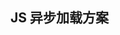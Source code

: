 ## JS 异步加载方案

### <script defer>

等到 DOM 文档全部解析完才执行。 但只有 IE 能用

```html
<script defer src="test.js"></script>

<script defer>
  console.log("defer");
</script>
```

### <script async>

js 加载完就执行，只能加载外部脚本

```html
<script async src="test.js"></script>
```

### 手动创建 script 标签元素

```html
<script>
  let script = document.createElement("script");
  script.src = "test.js";

  if (script.readyState) {
    // 兼容IE的写法
    script.onreadystatechange = function () {
      if (script.readyState === "complate" || script.readyState === "loaded") {
        test(); // 确保test.js文件加载完成后执行
      }
    };
  } else {
    script.onload = function () {
      test();
    };
  }

  document.body.appendChild(script);
</script>
```
